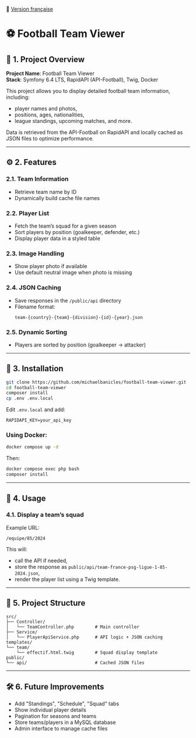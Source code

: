 🔁 [Version française](README.md)



# ⚽ Football Team Viewer

## 📁 1. Project Overview

**Project Name**: Football Team Viewer  
**Stack**: Symfony 6.4 LTS, RapidAPI (API-Football), Twig, Docker

This project allows you to display detailed football team information, including:  
- player names and photos,  
- positions, ages, nationalities,  
- league standings, upcoming matches, and more.

Data is retrieved from the API-Football on RapidAPI and locally cached as JSON files to optimize performance.

---

## ⚙️ 2. Features

### 2.1. Team Information
- Retrieve team name by ID
- Dynamically build cache file names

### 2.2. Player List
- Fetch the team’s squad for a given season
- Sort players by position (goalkeeper, defender, etc.)
- Display player data in a styled table

### 2.3. Image Handling
- Show player photo if available
- Use default neutral image when photo is missing

### 2.4. JSON Caching
- Save responses in the `/public/api` directory
- Filename format:  
  ```
  team-{country}-{team}-{division}-{id}-{year}.json
  ```

### 2.5. Dynamic Sorting
- Players are sorted by position (goalkeeper → attacker)

---

## 🧪 3. Installation

```bash
git clone https://github.com/michaelbanicles/football-team-viewer.git
cd football-team-viewer
composer install
cp .env .env.local
```

Edit `.env.local` and add:

```env
RAPIDAPI_KEY=your_api_key
```

### Using Docker:

```bash
docker compose up -d
```

Then:

```bash
docker compose exec php bash
composer install
```

---

## 🚀 4. Usage

### 4.1. Display a team’s squad

Example URL:
```
/equipe/85/2024
```

This will:
- call the API if needed,
- store the response as `public/api/team-france-psg-ligue-1-85-2024.json`,
- render the player list using a Twig template.

---

## 🧠 5. Project Structure

```
src/
├── Controller/
│   └── TeamController.php        # Main controller
├── Service/
│   └── PlayerApiService.php      # API logic + JSON caching
templates/
└── team/
    └── effectif.html.twig        # Squad display template
public/
└── api/                          # Cached JSON files
```

---

## 🛠 6. Future Improvements

- Add "Standings", "Schedule", "Squad" tabs
- Show individual player details
- Pagination for seasons and teams
- Store teams/players in a MySQL database
- Admin interface to manage cache files

